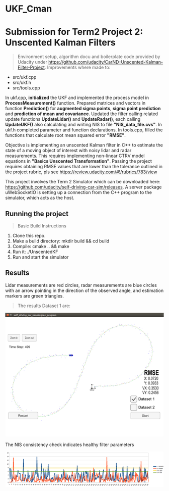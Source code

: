 # UKF_Cman
# Submission for Term2 Project 2: Unscented Kalman Filters

>Environment setup, algorithm docu and boilerplate code provided by Udacity 
under https://github.com/udacity/CarND-Unscented-Kalman-Filter-Project. 
Improvements where made to:

- src/ukf.cpp
- src/ukf.h
- src/tools.cpp

In ukf.cpp, __initialized__ the UKF and implemented the process model in __ProcessMeasurement()__ function. Prepared matrices and vectors in function __Prediction()__ for __augmented sigma points__, __sigma point prediction__ and __prediction of mean and covariance__. Updated the filter calling related update functions __UpdateLidar()__ and __UpdateRadar()__, each calling __UpdateUKF()__ also calculating and writing NIS to file __"NIS_data_file.cvs"__.
In ukf.h completed parameter and function declarations.
In tools.cpp, filled the functions that calculate root mean squared error __"RMSE"__.

Objective is implementing an unscented Kalman filter in C++ to estimate the state of a moving object of interest with noisy lidar and radar measurements. This requires implementing non-linear CTRV model equations in __"Basics Unscented Transformation"__.
Passing the project requires obtaining RMSE values that are lower than the tolerance outlined in the project rubric, 
pls see https://review.udacity.com/#!/rubrics/783/view

This project involves the Term 2 Simulator which can be downloaded here: https://github.com/udacity/self-driving-car-sim/releases. A server package uWebSocketIO is setting up a connection from the C++ program to the simulator, which acts as the host.

## Running the project
> Basic Build Instructions
1. Clone this repo.
2. Make a build directory: mkdir build && cd build
3. Compile: cmake .. && make
4. Run it: ./UnscentedKF
5. Run and start the simulator

## Results
Lidar measurements are red circles, radar measurements are blue circles with an arrow pointing in the direction of the observed angle, and estimation markers are green triangles.



> The results Dataset 1 are:

![Image1](./ScreenshotDS1_a03y02.png)

The NIS consistency check indicates healthy filter parameters

![Image1.1](./NIS_consistency_a03y02.png)
